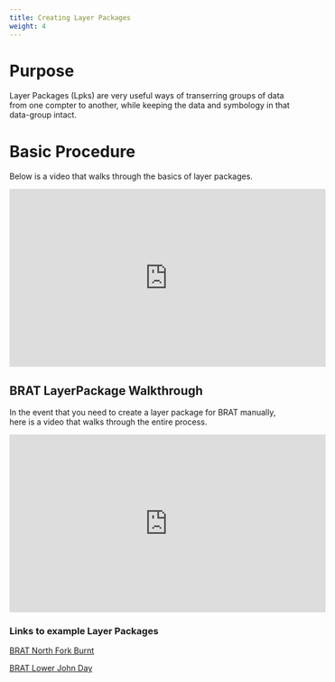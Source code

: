 ```yaml
---
title: Creating Layer Packages
weight: 4
---
```


# Purpose
Layer Packages (Lpks) are very useful ways of transerring groups of data from one compter to another, while keeping the data and symbology in that data-group intact.

# Basic Procedure
Below is a video that walks through the basics of layer packages.

<iframe width="560" height="315" src="https://www.youtube.com/embed/KYBCbVUkuDU" frameborder="0" allow="accelerometer; autoplay; encrypted-media; gyroscope; picture-in-picture" allowfullscreen></iframe>

## BRAT LayerPackage Walkthrough

In the event that you need to create a layer package for BRAT manually, here is a video that walks through the entire process.

<iframe width="560" height="315" src="https://www.youtube.com/embed/c6b72TvEzQM" frameborder="0" allow="accelerometer; autoplay; encrypted-media; gyroscope; picture-in-picture" allowfullscreen></iframe>

### Links to example Layer Packages

[BRAT North Fork Burnt](https://usu.box.com/s/pt85lfz58z9gdglvh9v7ckrqpyufap12)

[BRAT Lower John Day](https://usu.box.com/s/n7eql3a3vv9kr2w2jb8dqrx3ubkfm61m)
